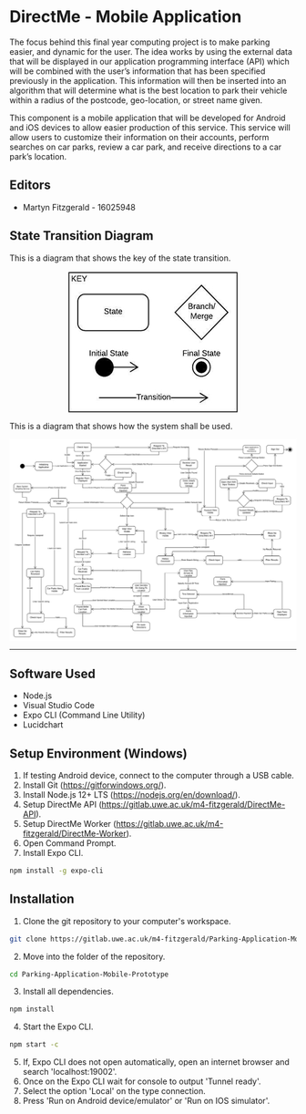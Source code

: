 # DirectMe - Mobile Application

The focus behind this final year computing project is to make parking easier, and dynamic for the user. The idea works by using the external data that will be displayed in our application programming interface (API) which will be combined with the user’s information that has been specified previously in the application. This information will then be inserted into an algorithm that will determine what is the best location to park their vehicle within a radius of the postcode, geo-location, or street name given.

This component is a mobile application that will be developed for Android and iOS devices to allow easier production of this service. This service will allow users to customize their information on their accounts, perform searches on car parks, review a car park, and receive directions to a car park’s location.

## Editors
* Martyn Fitzgerald - 16025948

## State Transition Diagram

This is a diagram that shows the key of the state transition.

<p align="center">
  <img align="center" alt="State Transition Key" src="./git_screenshots/State_Key.jpg"/>
</p>

This is a diagram that shows how the system shall be used.

<p align="center">
  <img align="center" alt="State Transition Diagram" src="./git_screenshots/DirectMe_Mobile.png"/>
</p>

<hr>

## Software Used

* Node.js
* Visual Studio Code
* Expo CLI (Command Line Utility)
* Lucidchart

## Setup Environment (Windows)

1. If testing Android device, connect to the computer through a USB cable.
2. Install Git (https://gitforwindows.org/).
3. Install Node.js 12+ LTS (https://nodejs.org/en/download/).
4. Setup DirectMe API (https://gitlab.uwe.ac.uk/m4-fitzgerald/DirectMe-API).
5. Setup DirectMe Worker (https://gitlab.uwe.ac.uk/m4-fitzgerald/DirectMe-Worker).
6. Open Command Prompt.
7. Install Expo CLI.
```bash
npm install -g expo-cli
```

## Installation

1. Clone the git repository to your computer's workspace.
```bash
git clone https://gitlab.uwe.ac.uk/m4-fitzgerald/Parking-Application-Mobile-Prototype.git
```
2. Move into the folder of the repository.
```bash
cd Parking-Application-Mobile-Prototype
```
3. Install all dependencies.
```bash
npm install
```
4. Start the Expo CLI.
```bash
npm start -c
```
5. If, Expo CLI does not open automatically, open an internet browser and search 'localhost:19002'.
6. Once on the Expo CLI wait for console to output 'Tunnel ready'.
7. Select the option 'Local' on the type connection.
8. Press 'Run on Android device/emulator' or 'Run on IOS simulator'.
